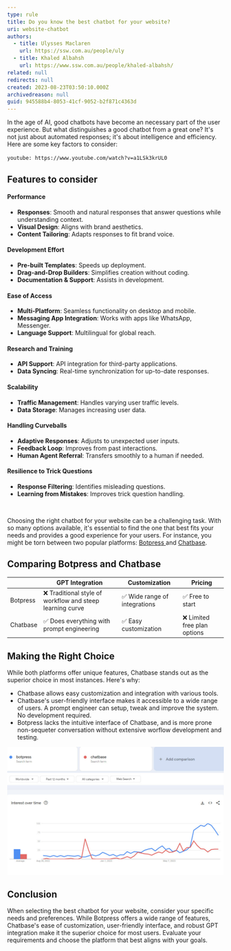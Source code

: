 ```yaml
---
type: rule
title: Do you know the best chatbot for your website?
uri: website-chatbot
authors:
  - title: Ulysses Maclaren
    url: https://ssw.com.au/people/uly
  - title: Khaled Albahsh
    url: https://www.ssw.com.au/people/khaled-albahsh/
related: null
redirects: null
created: 2023-08-23T03:50:10.000Z
archivedreason: null
guid: 945588b4-8053-41cf-9052-b2f871c4363d
---
```


In the age of AI, good chatbots have become an necessary part of the user experience. But what distinguishes a good chatbot from a great one? It's not just about automated responses; it's about intelligence and efficiency. Here are some key factors to consider:

<!--endintro-->

`youtube: https://www.youtube.com/watch?v=a1LSk3krUL0`

## Features to consider


#### Performance

* **Responses**: Smooth and natural responses that answer questions while understanding context.
* **Visual Design**: Aligns with brand aesthetics.
* **Content Tailoring**: Adapts responses to fit brand voice.


#### Development Effort

* **Pre-built Templates**: Speeds up deployment.
* **Drag-and-Drop Builders**: Simplifies creation without coding.
* **Documentation & Support**: Assists in development.


#### Ease of Access

* **Multi-Platform**: Seamless functionality on desktop and mobile.
* **Messaging App Integration**: Works with apps like WhatsApp, Messenger.
* **Language Support**: Multilingual for global reach.


#### Research and Training

* **API Support**: API integration for third-party applications.
* **Data Syncing**: Real-time synchronization for up-to-date responses.


#### Scalability

* **Traffic Management**: Handles varying user traffic levels.
* **Data Storage**: Manages increasing user data.


#### Handling Curveballs

* **Adaptive Responses**: Adjusts to unexpected user inputs.
* **Feedback Loop**: Improves from past interactions.
* **Human Agent Referral**: Transfers smoothly to a human if needed.

#### Resilience to Trick Questions

* **Response Filtering**: Identifies misleading questions.
* **Learning from Mistakes**: Improves trick question handling.


<br>

Choosing the right chatbot for your website can be a challenging task. With so many options available, it's essential to find the one that best fits your needs and provides a good experience for your users. For instance, you might be torn between two popular platforms: [Botpress ](https://botpress.com/)and [Chatbase](https://www.chatbase.co/).   

## Comparing Botpress and Chatbase

|           | GPT Integration                            | Customization                    | Pricing                              |
| --------- | ------------------------------------------ | -------------------------------- | ------------------------------------ |
| Botpress  | ❌ Traditional style of workflow and steep learning curve | ✅ Wide range of integrations     | ✅ Free to start    |
| Chatbase  | ✅ Does everything with prompt engineering  | ✅ Easy customization            | ❌ Limited free plan options       |


## Making the Right Choice

While both platforms offer unique features, Chatbase stands out as the superior choice in most instances. Here's why:

* Chatbase allows easy customization and integration with various tools.
* Chatbase's user-friendly interface makes it accessible to a wide range of users. A prompt engineer can setup, tweak and improve the system. No development required.
* Botpress lacks the intuitive interface of Chatbase, and is more prone non-sequeter conversation without extensive worflow development and testing.

![Figure: Although Botpress seems to have more attention online recently, this may be because it's harder to configure so people are Googling it to help with that](botpress-vs-chatbase.jpg)

## Conclusion

When selecting the best chatbot for your website, consider your specific needs and preferences. While Botpress offers a wide range of features, Chatbase's ease of customization, user-friendly interface, and robust GPT integration make it the superior choice for most users. Evaluate your requirements and choose the platform that best aligns with your goals.
